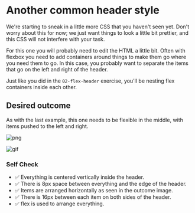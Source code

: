 # Another common header style

We're starting to sneak in a little more CSS that you haven't seen yet. Don't worry about this for now; we just want things to look a little bit prettier, and this CSS will not interfere with your task.

For this one you will probably need to edit the HTML a little bit. Often with flexbox you need to add containers around things to make them go where you need them to go. In this case, you probably want to separate the items that go on the left and right of the header.

Just like you did in the `02-flex-header` exercise, you'll be nesting flex containers inside each other.

## Desired outcome

As with the last example, this one needs to be flexible in the middle, with items pushed to the left and right.

![png](./desired-outcome.png)

![gif](./desired-outcome.gif)

### Self Check

- ✅ Everything is centered vertically inside the header.
- ✅ There is 8px space between everything and the edge of the header.
- ✅ Items are arranged horizontally as seen in the outcome image.
- ✅ There is 16px between each item on both sides of the header.
- ✅ flex is used to arrange everything.
